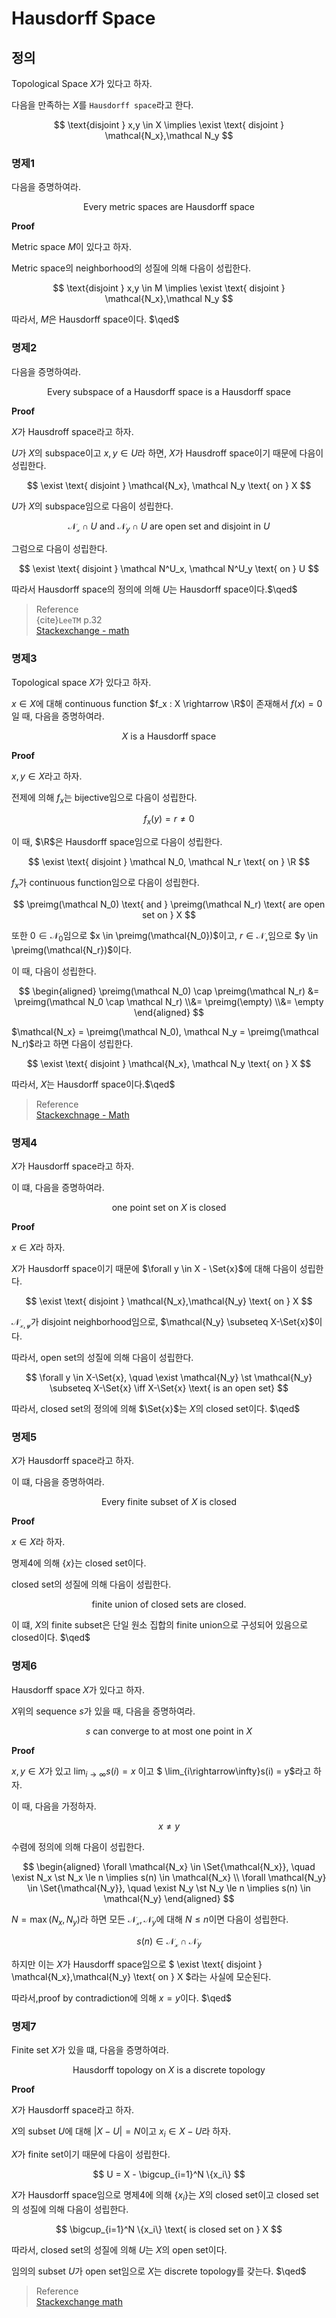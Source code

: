 # Hausdorff Space
## 정의
Topological Space $X$가 있다고 하자.

다음을 만족하는 $X$를 `Hausdorff space`라고 한다.

$$ \text{disjoint } x,y \in X \implies \exist \text{ disjoint } \mathcal{N_x},\mathcal N_y $$

### 명제1
다음을 증명하여라.

$$ \text{Every metric spaces are Hausdorff space} $$

**Proof**

Metric space $M$이 있다고 하자.

Metric space의 neighborhood의 성질에 의해 다음이 성립한다.

$$ \text{disjoint } x,y \in M \implies \exist \text{ disjoint } \mathcal{N_x},\mathcal N_y $$

따라서, $M$은 Hausdorff space이다. $\qed$

### 명제2
다음을 증명하여라.

$$ \text{Every subspace of a Hausdorff space is a Hausdorff space} $$

**Proof**

$X$가 Hausdroff space라고 하자.

$U$가 $X$의 subspace이고 $x,y \in U$라 하면, $X$가 Hausdroff space이기 때문에 다음이 성립한다.

$$ \exist \text{ disjoint } \mathcal{N_x}, \mathcal N_y \text{ on } X $$

$U$가 $X$의 subspace임으로 다음이 성립한다.

$$ \mathcal{N_x} \cap U \text{ and } \mathcal N_y \cap U \text{ are open set and disjoint in } U $$

그럼으로 다음이 성립한다.

$$ \exist \text{ disjoint } \mathcal N^U_x, \mathcal N^U_y \text{ on } U $$

따라서 Hausdorff space의 정의에 의해 $U$는 Hausdorff space이다.$\qed$

> Reference  
> {cite}`LeeTM` p.32  
> [Stackexchange - math](https://math.stackexchange.com/questions/3442811/topology-hausdorff-space-and-the-subspace-topology)  

### 명제3
Topological space $X$가 있다고 하자.

$x \in X$에 대해 continuous function $f_x : X \rightarrow \R$이 존재해서 $f(x) = 0$일 때, 다음을 증명하여라.

$$ X \text{ is a Hausdorff space} $$

**Proof**

$x,y \in X$라고 하자.

전제에 의해 $f_x$는 bijective임으로 다음이 성립한다.

$$ f_x(y) = r \neq 0 $$

이 때, $\R$은 Hausdorff space임으로 다음이 성립한다.

$$ \exist \text{ disjoint } \mathcal N_0, \mathcal N_r \text{ on } \R $$

$f_x$가 continuous function임으로 다음이 성립한다.

$$ \preimg(\mathcal N_0) \text{ and } \preimg(\mathcal N_r) \text{ are open set on } X $$

또한 $0 \in \mathcal{N_0}$임으로 $x \in \preimg(\mathcal{N_0})$이고, $r \in \mathcal{N_r}$임으로 $y \in \preimg(\mathcal{N_r})$이다.

이 때, 다음이 성립한다.

$$ \begin{aligned} \preimg(\mathcal N_0) \cap \preimg(\mathcal N_r) &=  \preimg(\mathcal N_0 \cap \mathcal N_r) \\&= \preimg(\empty) \\&= \empty \end{aligned} $$

$\mathcal{N_x} = \preimg(\mathcal N_0), \mathcal N_y = \preimg(\mathcal N_r)$라고 하면 다음이 성립한다.

$$ \exist \text{ disjoint } \mathcal{N_x}, \mathcal N_y \text{ on } X $$

따라서, $X$는 Hausdorff space이다.$\qed$

> Reference  
> [Stackexchnage - Math](https://math.stackexchange.com/questions/678138/let-x-be-a-topological-space-suppose-forall-p-in-x-exists-f-in-cx?rq=1)

### 명제4
$X$가 Hausdorff space라고 하자.

이 떄, 다음을 증명하여라.

$$ \text{one point set on } X \text{ is closed} $$

**Proof**

$x \in X$라 하자.

$X$가 Hausdorff space이기 때문에 $\forall y \in X - \Set{x}$에 대해 다음이 성립한다.

$$ \exist \text{ disjoint } \mathcal{N_x},\mathcal{N_y} \text{ on } X $$

$\mathcal{N_{x,y}}$가 disjoint neighborhood임으로, $\mathcal{N_y} \subseteq X-\Set{x}$이다.

따라서, open set의 성질에 의해 다음이 성립한다.

$$ \forall y \in X-\Set{x}, \quad \exist \mathcal{N_y} \st \mathcal{N_y} \subseteq X-\Set{x} \iff X-\Set{x} \text{ is an open set} $$

따라서, closed set의 정의에 의해 $\Set{x}$는 $X$의 closed set이다. $\qed$

### 명제5
$X$가 Hausdorff space라고 하자.

이 떄, 다음을 증명하여라.

$$ \text{Every finite subset of } X \text{ is closed} $$

**Proof**

$x \in X$라 하자.

명제4에 의해 $\{x\}$는 closed set이다.

closed set의 성질에 의해 다음이 성립한다.

$$ \text{finite union of closed sets are closed.} $$

이 떄, $X$의 finite subset은 단일 원소 집합의 finite union으로 구성되어 있음으로 closed이다. $\qed$

### 명제6
Hausdorff space $X$가 있다고 하자. 

$X$위의 sequence $s$가 있을 때, 다음을 증명하여라.

$$ s \text{ can converge to at most one point in } X $$

**Proof**

$x,y \in X$가 있고 $\lim_{i\rightarrow\infty}s(i) = x$ 이고 $ \lim_{i\rightarrow\infty}s(i) = y$라고 하자. 

이 때, 다음을 가정하자.

$$ x \neq y $$

수렴에 정의에 의해 다음이 성립한다.

$$ \begin{aligned} \forall \mathcal{N_x} \in \Set{\mathcal{N_x}}, \quad  \exist N_x \st N_x \le n \implies s(n) \in \mathcal{N_x} \\ \forall \mathcal{N_y} \in \Set{\mathcal{N_y}}, \quad  \exist N_y \st N_y \le n \implies s(n) \in \mathcal{N_y} \end{aligned} $$

$N = \max(N_x,N_y)$라 하면 모든 $\mathcal{N_x},\mathcal N_y$에 대해 $N \le n$이면 다음이 성립한다.

$$ s(n) \in \mathcal{N_x} \cap \mathcal N_y $$

하지만 이는 $X$가 Hausdorff space임으로 $ \exist \text{ disjoint } \mathcal{N_x},\mathcal{N_y} \text{ on } X $라는 사실에 모순된다.

따라서,proof by contradiction에 의해 $x=y$이다. $\qed$

### 명제7
Finite set $X$가 있을 떄, 다음을 증명하여라.

$$ \text{Hausdorff topology on } X \text{ is a discrete topology} $$

**Proof**

$X$가 Hausdorff space라고 하자.

$X$의 subset $U$에 대해 $|X - U| = N$이고 $x_i \in X - U$라 하자.

$X$가 finite set이기 때문에 다음이 성립한다.

$$ U = X - \bigcup_{i=1}^N \{x_i\} $$

$X$가 Hausdorff space임으로 명제4에 의해 $\{x_i\}$는 $X$의 closed set이고 closed set의 성질에 의해 다음이 성립한다.

$$ \bigcup_{i=1}^N \{x_i\} \text{ is closed set on } X $$

따라서, closed set의 성질에 의해 $U$는 $X$의 open set이다.

임의의 subset $U$가 open set임으로 $X$는 discrete topology를 갖는다. $\qed$



> Reference  
> [Stackexchange math](https://math.stackexchange.com/questions/1567152/a-finite-hausdorff-space-is-discrete)
